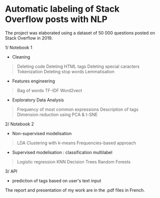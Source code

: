 # Automatic labeling of Stack Overflow posts with NLP

The project was elaborated using a dataset of 50 000 questions posted on Stack Overflow in 2019.

1/ Notebook 1 

- Cleaning
> Deleting code
> Deleting HTML tags
> Deleting special caracters
> Tokenization
> Deleting stop words
> Lemmatisation

- Features engineering
> Bag of words
> TF-IDF
> Word2vect

- Exploratory Data Analysis
> Frequency of most common expressions
> Description of tags
> Dimension reduction using PCA & t-SNE


2/ Notebook 2

- Non-supervised modelisation
> LDA
> Clustering with k-means
> Frequencies-based approach

- Supervised modelisation : classification multilabel
> Logistic regression
> KNN
> Decision Trees
> Random Forests

3/ API
- prediction of tags based on user's text input

The report and presentation of my work are in the .pdf files in French.











